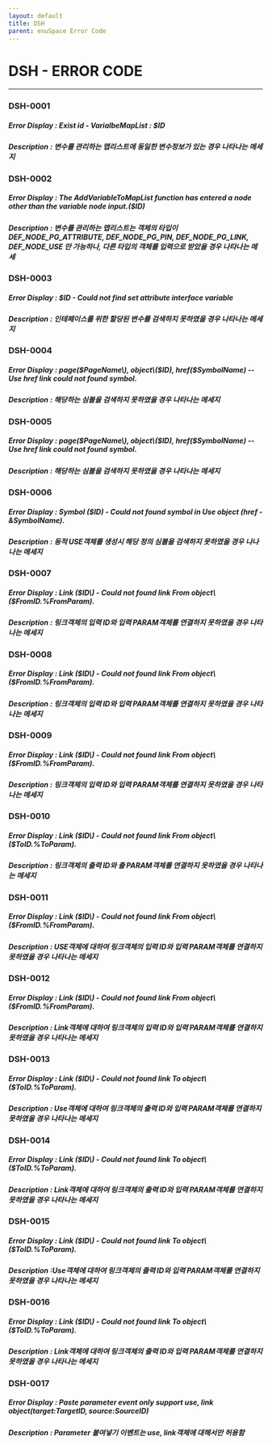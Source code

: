 ```yaml
---
layout: default
title: DSH
parent: enuSpace Error Code
---
```

# DSH - ERROR CODE

---

### DSH-0001

##### Error Display : Exist id - VarialbeMapList : $ID

##### Description : 변수를 관리하는 맵리스트에 동일한 변수정보가 있는 경우 나타나는 메세지

### DSH-0002

##### Error Display : The AddVariableToMapList function has entered a node other than the variable node input.\($ID\)

##### Description : 변수를 관리하는 맵리스트는 객체의 타입이 DEF\_NODE\_PG\_ATTRIBUTE, DEF\_NODE\_PG\_PIN, DEF\_NODE\_PG\_LINK, DEF\_NODE\_USE 만 가능하나, 다른 타입의 객체를 입력으로 받았을 경우 나타나는 메세

### DSH-0003

##### Error Display : $ID - Could not find set attribute interface variable

##### Description : 인테페이스를 위한 할당된 변수를 검색하지 못하였을 경우 나타나는 메세지

### DSH-0004

##### Error Display : page\($PageName\), object\($ID\), href\($SymbolName\) -- Use href link could not found symbol.

##### Description : 해당하는 심볼을 검색하지 못하였을 경우 나타나는 메세지

### DSH-0005

##### Error Display : page\($PageName\), object\($ID\), href\($SymbolName\) -- Use href link could not found symbol.

##### Description : 해당하는 심볼을 검색하지 못하였을 경우 나타나는 메세지

### DSH-0006

##### Error Display : Symbol \($ID\) - Could not found symbol in Use object \(href - &SymbolName\).

##### Description : 동적 USE객체를 생성시 해당 정의 심볼을 검색하지 못하였을 경우 나나나는 메세지

### DSH-0007

##### Error Display : Link \($ID\) - Could not found link From object\($FromID.%FromParam\).

##### Description : 링크객체의 입력 ID와 입력 PARAM객체를 연결하지 못하였을 경우 나타나는 메세지

### DSH-0008

##### Error Display : Link \($ID\) - Could not found link From object\($FromID.%FromParam\).

##### Description : 링크객체의 입력 ID와 입력 PARAM객체를 연결하지 못하였을 경우 나타나는 메세지

### DSH-0009

##### Error Display : Link \($ID\) - Could not found link From object\($FromID.%FromParam\).

##### Description : 링크객체의 입력 ID와 입력 PARAM객체를 연결하지 못하였을 경우 나타나는 메세지

### DSH-0010

##### Error Display : Link \($ID\) - Could not found link From object\($ToID.%ToParam\).

##### Description : 링크객체의 출력 ID와 출 PARAM객체를 연결하지 못하였을 경우 나타나는 메세지

### DSH-0011

##### Error Display : Link \($ID\) - Could not found link From object\($FromID.%FromParam\).

##### Description : USE객체에 대하여 링크객체의 입력 ID와 입력 PARAM객체를 연결하지 못하였을 경우 나타나는 메세지

### DSH-0012

##### Error Display : Link \($ID\) - Could not found link From object\($FromID.%FromParam\).

##### Description : Link객체에 대하여 링크객체의 입력 ID와 입력 PARAM객체를 연결하지 못하였을 경우 나타나는 메세지

### DSH-0013

##### Error Display : Link \($ID\) - Could not found link To object\($ToID.%ToParam\).

##### Description : Use객체에 대하여 링크객체의 출력 ID와 입력 PARAM객체를 연결하지 못하였을 경우 나타나는 메세지

### DSH-0014

##### Error Display : Link \($ID\) - Could not found link To object\($ToID.%ToParam\).

##### Description : Link객체에 대하여 링크객체의 출력 ID와 입력 PARAM객체를 연결하지 못하였을 경우 나타나는 메세지

### DSH-0015

##### Error Display : Link \($ID\) - Could not found link To object\($ToID.%ToParam\).

##### Description :Use객체에 대하여 링크객체의 출력 ID와 입력 PARAM객체를 연결하지 못하였을 경우 나타나는 메세지

### DSH-0016

##### Error Display : Link \($ID\) - Could not found link To object\($ToID.%ToParam\).

##### Description : Link객체에 대하여 링크객체의 출력 ID와 입력 PARAM객체를 연결하지 못하였을 경우 나타나는 메세지

### DSH-0017

##### Error Display : Paste parameter event only support use, link object\(target:$TargetID, source:$SourceID\)

##### Description : Parameter 붙여넣기 이벤트는 use, link객체에 대해서만 허용함





